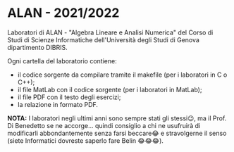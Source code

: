 # ALAN - 2021/2022

Laboratori di ALAN - "Algebra Lineare e Analisi Numerica" del Corso di Studi di Scienze Informatiche dell'Università degli Studi di Genova dipartimento DIBRIS.

Ogni cartella del laboratorio contiene:
- il codice sorgente da compilare tramite il makefile (per i laboratori in C o C++);
- il file MatLab con il codice sorgente (per i laboratori in MatLab);
- il file PDF con il testo degli esercizi;
- la relazione in formato PDF.

**NOTA:** I laboratori negli ultimi anni sono sempre stati gli stessi😉, ma il Prof. Di Benedetto se ne accorge... quindi consiglio a chi ne usufruirà 
di modificarli abbondantemente senza farsi beccare😂 e stravolgerne il senso (siete Informatici dovreste saperlo fare Belin 😂😂😂).